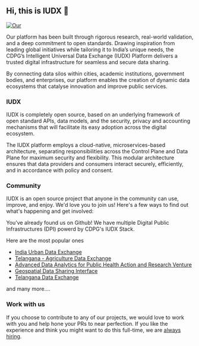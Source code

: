 ## Hi, this is IUDX 👋

[![Our](https://img.shields.io/static/v1?label=Our&message=Website&color=blue)](https://dataforpublicgood.org.in/technology/)

Our platform has been built through rigorous research, real-world validation, and a deep commitment to open standards. Drawing inspiration from leading global initiatives while tailoring it to India’s unique needs, the CDPG’s Intelligent Universal Data Exchange (IUDX) Platform delivers a trusted digital infrastructure for seamless and secure data sharing.

By connecting data silos within cities, academic institutions, government bodies, and enterprises, our platform enables the creation of dynamic data ecosystems that catalyse innovation and improve public services.

### IUDX 
IUDX is completely open source, based on an underlying framework of open standard APIs, data models, and the security, privacy and accounting mechanisms that will facilitate its easy adoption across the digital ecosystem.

The IUDX platform employs a cloud-native, microservices-based architecture, separating responsibilities across the Control Plane and Data Plane for maximum security and flexibility. This modular architecture ensures that data providers and consumers interact securely, efficiently, and in accordance with policy and consent.

<!--

**Here are some ideas to get you started:**

🙋‍♀️ A short introduction - what is your organization all about?
🌈 Contribution guidelines - how can the community get involved?
👩‍💻 Useful resources - where can the community find your docs? Is there anything else the community should know?
🍿 Fun facts - what does your team eat for breakfast?
🧙 Remember, you can do mighty things with the power of [Markdown](https://docs.github.com/github/writing-on-github/getting-started-with-writing-and-formatting-on-github/basic-writing-and-formatting-syntax)
-->
### Community
IUDX is an open source project that anyone in the community can use, improve, and enjoy. We'd love you to join us! Here's a few ways to find out what's happening and get involved:

You’ve already found us on Github!
We have multiple Digital Public Infrastructures (DPI) powerd by CDPG's IUDX Stack. 

Here are the most popular ones

- [India Urban Data Exchange](https://iudx.org.in/) 
- [Telangana - Agriculture Data Exchange](https://dataexplorer.ts.adex.org.in/)
- [Advanced Data Analytics for Public Health Action and Research Venture](https://adarv.in/)
- [Geospatial Data Sharing Interface](https://catalogue.geospatial.org.in/)
- [Telangana Data Exchange](https://tgdex.telangana.gov.in/)

and many more....
### Work with us

If you choose to contribute to any of our projects, we would love to work with you and help hone your PRs to near perfection. If you like the experience and think you might want to do this full-time, we are [always hiring](https://iudx.org.in/careers/).
